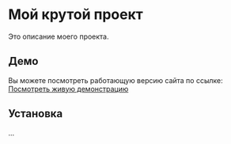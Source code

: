 # Мой крутой проект

Это описание моего проекта.

## Демо

Вы можете посмотреть работающую версию сайта по ссылке:
[Посмотреть живую демонстрацию]((https://k1n9gg07.github.io/-contact-card/))

## Установка

... 
